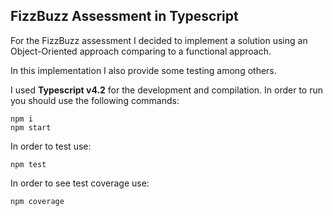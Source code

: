## FizzBuzz Assessment in Typescript

For the FizzBuzz assessment I decided to implement a solution using an Object-Oriented approach comparing to a functional approach.

In this implementation I also provide some testing among others. 

I used **Typescript v4.2** for the development and compilation. 
In order to run you should use the following commands:

```
npm i
npm start
```

In order to test use:
```
npm test
```

In order to see test coverage use:
```
npm coverage
```
